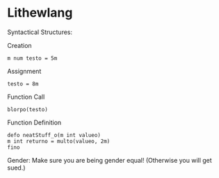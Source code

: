 # Lithewlang
Syntactical Structures:

Creation
```
m num testo = 5m
```

Assignment
```
testo = 8m
```

Function Call
```
blorpo(testo)
```

Function Definition
```
defo neatStuff_o(m int valueo)
m int returno = multo(valueo, 2m)
fino
```

Gender:
Make sure you are being gender equal! (Otherwise you will get sued.)